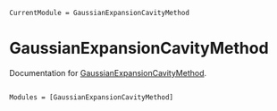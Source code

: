 ```@meta
CurrentModule = GaussianExpansionCavityMethod
```

# GaussianExpansionCavityMethod

Documentation for [GaussianExpansionCavityMethod](https://github.com/Mattiatarabolo/GaussianExpansionCavityMethod.jl).

```@index
```

```@autodocs
Modules = [GaussianExpansionCavityMethod]
```
